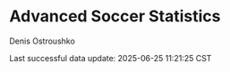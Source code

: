 # Advanced Soccer Statistics
Denis Ostroushko

<!-- gfm -->

Last successful data update: 2025-06-25 11:21:25 CST
